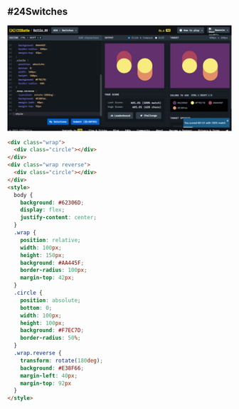 ## **#24Switches**

![image](https://github.com/Gwennie-zhou/cssBattle/blob/master/4_Display/images/%2324Switches.png)

```html
<div class="wrap">
  <div class="circle"></div>
</div>
<div class="wrap reverse">
  <div class="circle"></div>
</div>
<style>
  body {
    background: #62306D;
    display: flex;
    justify-content: center;
  }
  .wrap {
    position: relative;
    width: 100px;
    height: 150px;
    background: #AA445F;
    border-radius: 100px;
    margin-top: 42px;
  }
  .circle {
    position: absolute;
    bottom: 0;
	width: 100px;
    height: 100px;
    background: #F7EC7D;
    border-radius: 50%;
  }
  .wrap.reverse {
    transform: rotate(180deg);
    background: #E38F66;
    margin-left: 40px;
    margin-top: 92px
  }
</style>
```

